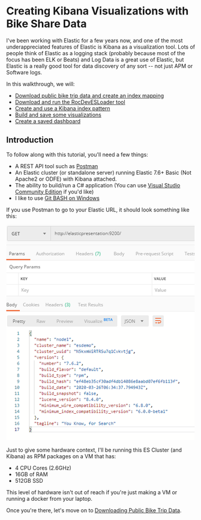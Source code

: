 # Creating Kibana Visualizations with Bike Share Data

I've been working with Elastic for a few years now, and one of the most underappreciated features of Elastic is Kibana as a visualization tool.  Lots of people think of Elastic as a logging stack (probably because most of the focus has been ELK or Beats) and Log Data is a great use of Elastic, but Elastic is a really good tool for data discovery of any sort -- not just APM or Software logs.

In this walkthrough, we will:

* [Download public bike trip data and create an index mapping](./Mapping)
* [Download and run the RocDevESLoader tool](./RocDevESLoader)
* [Create and use a Kibana index pattern](./IndexPattern)
* [Build and save some visualizations](./Visualizations)
* [Create a saved dashboard](./Dashboard)

## Introduction

To follow along with this tutorial, you'll need a few things:
* A REST API tool such as [Postman](https://www.postman.com/)
* An Elastic cluster (or standalone server) running Elastic 7.6+ Basic (Not Apache2 or ODFE) with Kibana attached.
* The ability to build/run a C# application (You can use [Visual Studio Community Edition](https://visualstudio.microsoft.com/downloads/) if you'd like)
* I like to use [Git BASH on Windows](https://gitforwindows.org/)

If you use Postman to go to your Elastic URL, it should look something like this:

![Elastic Starting Screenshot](Screenshots/ESStartpoint.png)

Just to give some hardware context, I'll be running this ES Cluster (and Kibana) as RPM packages on a VM that has:
* 4 CPU Cores (2.6GHz)
* 16GB of RAM
* 512GB SSD

This level of hardware isn't out of reach if you're just making a VM or running a docker from your laptop.

Once you're there, let's move on to [Downloading Public Bike Trip Data](./Mapping).


